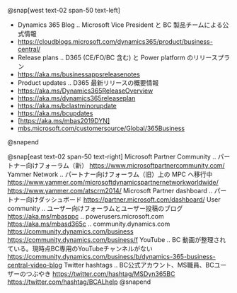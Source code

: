 
@snap[west text-02 span-50 text-left]
- Dynamics 365 Blog .. Microsoft Vice President と BC 製品チームによる公式情報
- https://cloudblogs.microsoft.com/dynamics365/product/business-central/
- Release plans .. D365 (CE/FO/BC 含む) と Power platform のリリースプラン
- https://aka.ms/businessappsreleasenotes
- Product updates .. D365 最新リリースの概要情報
- https://aka.ms/Dynamics365ReleaseOverview
- https://aka.ms/dynamics365releaseplan
- https://aka.ms/bclastminorupdate
- https://aka.ms/bcupdates
- [https://aka.ms/mbas2019DYN]
- [mbs.microsoft.com/customersource/Global/365Business]

[https://aka.ms/mbas2019DYN]: https://aka.ms/mbas2019DYN "Business Application Summit .. D365最大級公式イベントのセッション動画"
[mbs.microsoft.com/customersource/Global/365Business]: https://mbs.microsoft.com/customersource/Global/365Business "Customer Source .. オンプレミス版のインストーラーを取得できる"
@snapend

@snap[east text-02 span-50 text-right]
Microsoft Partner Community .. パートナー向けフォーラム（新）
https://www.microsoftpartnercommunity.com/
Yammer Network .. パートナー向けフォーラム（旧）上の MPC へ移行中
https://www.yammer.com/microsoftdynamicspartnernetworkworldwide/
https://www.yammer.com/atscrm2014/
Microsoft Partner dashboard .. パートナー向けダッシュボード
https://partner.microsoft.com/dashboard/
User community .. ユーザー向けフォーラムとユーザー投稿のブログ
https://aka.ms/mbasppc .. powerusers.microsoft.com
https://aka.ms/mbasd365c .. community.dynamics.com
https://community.dynamics.com/business
https://community.dynamics.com/business/f
YouTube .. BC 動画が整理されている。現時点BC専用のYouTubeチャンネルがない
https://community.dynamics.com/business/b/dynamics-365-business-central-video-blog
Twitter hashtags .. BC公式アカウント、MS職員、BCユーザーのつぶやき
https://twitter.com/hashtag/MSDyn365BC
https://twitter.com/hashtag/BCALhelp
@snapend
